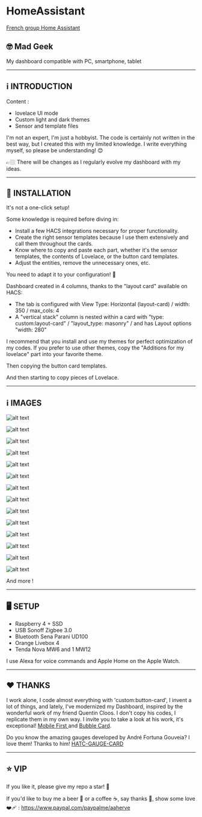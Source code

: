 # HomeAssistant

 [French group Home Assistant](https://github.com/Clooos/Bubble-Card)

## 🤓 Mad Geek 
My dashboard compatible with PC, smartphone, tablet

-----


## ℹ️  INTRODUCTION

Content  :

- lovelace UI mode
- Custom light and dark themes
- Sensor and template files

I'm not an expert, I'm just a hobbyist. 
The code is certainly not written in the best way, but I created this with my limited knowledge. 
I write everything myself, so please be understanding! 😊

👉🏼 There will be changes as I regularly evolve my dashboard with my ideas.

-----

## 🚧 INSTALLATION

It's not a one-click setup!

Some knowledge is required before diving in:

- Install a few HACS integrations necessary for proper functionality.
- Create the right sensor templates because I use them extensively and call them throughout the cards.
- Know where to copy and paste each part, whether it's the sensor templates, the contents of Lovelace, or the button card templates.
- Adjust the entities, remove the unnecessary ones, etc.

You need to adapt it to your configuration! 🙂

Dashboard created in 4 columns, thanks to the "layout card" available on HACS:
- The tab is configured with View Type: Horizontal (layout-card) / width: 350 / max_cols: 4
- A "vertical stack" column is nested within a card with "type: custom:layout-card" / "layout_type: masonry" / and has Layout options "width: 280"

I recommend that you install and use my themes for perfect optimization of my codes. If you prefer to use other themes, copy the "Additions for my lovelace" part into your favorite theme. 

Then copying the button card templates.

And then starting to copy pieces of Lovelace.

-----

## ℹ️  IMAGES
 

![alt text](https://github.com/herveaurel/HomeAssistant/blob/main/Captures/01.jpg)

![alt text](https://github.com/herveaurel/HomeAssistant/blob/main/Captures/01-11.jpg)

![alt text](https://github.com/herveaurel/HomeAssistant/blob/main/Captures/01-1.jpg)

![alt text](https://github.com/herveaurel/HomeAssistant/blob/main/Captures/02.jpg)

![alt text](https://github.com/herveaurel/HomeAssistant/blob/main/Captures/03.jpg)

![alt text](https://github.com/herveaurel/HomeAssistant/blob/main/Captures/04.jpg)

![alt text](https://github.com/herveaurel/HomeAssistant/blob/main/Captures/04-1.jpg)

![alt text](https://github.com/herveaurel/HomeAssistant/blob/main/Captures/05.jpg)

![alt text](https://github.com/herveaurel/HomeAssistant/blob/main/Captures/06.jpg)

![alt text](https://github.com/herveaurel/HomeAssistant/blob/main/Captures/07.jpg)

![alt text](https://github.com/herveaurel/HomeAssistant/blob/main/Captures/08.jpg)

![alt text](https://github.com/herveaurel/HomeAssistant/blob/main/Captures/09.jpg)

![alt text](https://github.com/herveaurel/HomeAssistant/blob/main/Captures/10.jpg)

![alt text](https://github.com/herveaurel/HomeAssistant/blob/main/Captures/11.jpg)



And more ! 




---------------------

## 🖥️ SETUP 

- Raspberry 4 + SSD
- USB Sonoff Zigbee 3.0
- Bluetooth Sena Parani UD100
- Orange Livebox 4
- Tenda Nova MW6 and 1 MW12 

I use Alexa for voice commands and Apple Home on the Apple Watch.


---------------------

## ❤️ THANKS

I work alone, I code almost everything with 'custom:button-card', I invent a lot of things, and lately, I've modernized my Dashboard, inspired by the wonderful work of my friend Quentin Cloos.
I don't copy his codes, I replicate them in my own way.
I invite you to take a look at his work, it's exceptional! [Mobile First ](https://github.com/clooos/Home-Assistant-Mobile-First) and [Bubble Card](https://github.com/Clooos/Bubble-Card).


Do you know the amazing gauges developed by André Fortuna Gouveia?
I love them! Thanks to him!  [HATC-GAUGE-CARD ](https://github.com/tagcashdev/hatc-gauge-card)



---------------------

## ⭐️ VIP 

If you like it, please give my repo a star! 🌟

If you'd like to buy me a beer 🍺 or a coffee ☕️, say thanks 🙏, show some love ❤️‍🩹 : 
https://www.paypal.com/paypalme/aaherve
